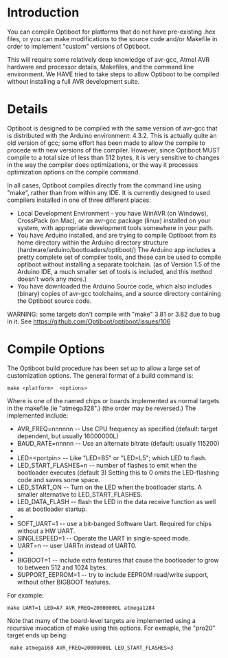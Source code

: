 # Introduction #

You can compile Optiboot for platforms that do not have pre-existing .hex files, or you can make modifications to the source code and/or Makefile in order to implement "custom" versions of Optiboot.

This will require some relatively deep knowledge of avr-gcc, Atmel AVR hardware and processor details, Makefiles, and the command line environment.  We HAVE tried to take steps to allow Optiboot to be compiled without installing a full AVR development suite.


# Details #

Optiboot is designed to be compiled with the same version of avr-gcc that is distributed with the Arduino environment: 4.3.2.  This is actually quite an old version of gcc; some effort has been made to allow the compile to procede with new versions of the compiler.  However, since Optiboot MUST compile to a total size of less than 512 bytes, it is very sensitive to changes in the way the compiler does optimizations, or the way it processes optimization options on the compile command.

In all cases, Optiboot compiles directly from the command line using "make", rather than from within any IDE.  It is currently designed to used compilers installed in one of three different places:

  * Local Development Environment - you have WinAVR (on Windows), CrossPack (on Mac), or an avr-gcc package (linux) installed on your system, with appropriate development tools somewhere in your path.
  * You have Arduino installed, and are trying to compile Optiboot from its home directory within the Arduino directory structure (hardware/arduino/bootloaders/optiboot/)  The Arduino app includes a pretty complete set of compiler tools, and these can be used to compile optiboot without installing a separate toolchain. (as of Version 1.5 of the Arduino IDE, a much smaller set of tools is included, and this method doesn't work any more.)
  * You have downloaded the Arduino Source code, which also includes (binary) copies of avr-gcc toolchains, and a source directory containing the Optiboot source code.

WARNING: some targets don't compile with "make" 3.81 or 3.82 due to bug in it.  See https://github.com/Optiboot/optiboot/issues/106


# Compile Options #

The Optiboot build procedure has been set up to allow a large set of customization options.  The general format of a build command is:

~~~~
make <platform>  <options>
~~~~
Where <platform> is one of the named chips or boards implemented as normal targets in the makefile (ie "atmega328".) (the order may be reversed.) The implemented <options> include:

  * AVR_FREQ=nnnnnn  --  Use CPU frequency as specified (default: target dependent, but usually 16000000L)
  * BAUD_RATE=nnnnn  --  Use an alternate bitrate (default: usually 115200)
  *
  * LED=\<portpin\>  --  Like "LED=B5" or "LED=L5"; which LED to flash.
  * LED\_START\_FLASHES=n  -- number of flashes to emit when the bootloader executes (default 3)  Setting this to 0 omits the LED-flashing code and saves some space.
  * LED\_START\_ON  -- Turn on the LED when the bootloader starts.  A smaller alternative to LED_START_FLASHES.
  * LED\_DATA\_FLASH  -- flash the LED in the data receive function as well as at bootloader startup.
  *
  * SOFT_UART=1  --  use a bit-banged Software Uart.  Required for chips without a HW UART.
  * SINGLESPEED=1  -- Operate the UART in single-speed mode.
  * UART=n  -- user UARTn instead of UART0.
  *
  * BIGBOOT=1 -- include extra features that cause the bootloader to grow to between 512 and 1024 bytes.
  * SUPPORT_EEPROM=1 -- try to include EEPROM read/write support, without other BIGBOOT features.

For example:

~~~~
make UART=1 LED=A7 AVR_FREQ=20000000L atmega1284
~~~~
Note that many of the board-level targets are implemented using a recursive invocation of make using this options.  For exmaple, the "pro20" target ends up being:

~~~~
 make atmega168 AVR_FREQ=20000000L LED_START_FLASHES=3
~~~~
